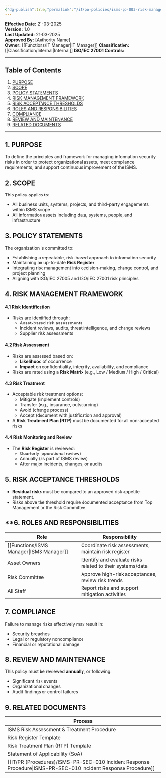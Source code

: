 ```yaml
---
{"dg-publish":true,"permalink":"/it/po-policies/isms-po-003-risk-management-policy/","tags":["policy","compliance","risk"]}
---
```


 **Effective Date:** 21-03-2025  
**Version:** 1.0  
**Last Updated:** 21-03-2025  
**Approved By:** [Authority Name]  
**Owner:** [[Functions/IT Manager\|IT Manager]]
**Classification:** [[Classification/Internal\|Internal]]
**ISO/IEC 27001 Controls:** 

---
## **Table of Contents**  
1. [PURPOSE](#purpose)  
2. [SCOPE](#scope)  
3. [POLICY STATEMENTS](#policy-statement)  
4. [RISK MANAGEMENT FRAMEWORK](#risk-managment-framework)  
5. [RISK ACCEPTANCE THRESHOLDS](#risk-acceptance-thresholds)  
6. [ROLES AND RESPONSIBILITIES](#roles-and-responsibilities)  
7. [COMPLIANCE](#compliance)  
8. [REVIEW AND MAINTENANCE](#review-and-maintenance)  
9. [RELATED DOCUMENTS](#related-documents)  

---
## **1. PURPOSE**  
To define the principles and framework for managing information security risks in order to protect organizational assets, meet compliance requirements, and support continuous improvement of the ISMS.
## **2. SCOPE**
This policy applies to:
- All business units, systems, projects, and third-party engagements within ISMS scope
- All information assets including data, systems, people, and infrastructure
## **3. POLICY STATEMENTS** 
 The organization is committed to:
- Establishing a repeatable, risk-based approach to information security
- Maintaining an up-to-date **Risk Register**
- Integrating risk management into decision-making, change control, and project planning
- Aligning with ISO/IEC 27005 and ISO/IEC 27001 risk principles
## **4. RISK MANAGEMENT FRAMEWORK**
#### 4.1 Risk Identification
- Risks are identified through:
    - Asset-based risk assessments
    - Incident reviews, audits, threat intelligence, and change reviews
    - Supplier risk assessments
#### 4.2 Risk Assessment
- Risks are assessed based on:
    - **Likelihood** of occurrence
    - **Impact** on confidentiality, integrity, availability, and compliance
- Risks are rated using a **Risk Matrix** (e.g., Low / Medium / High / Critical)

#### 4.3 Risk Treatment
- Acceptable risk treatment options:
    - Mitigate (implement controls)
    - Transfer (e.g., insurance, outsourcing)
    - Avoid (change process)
    - Accept (document with justification and approval)
- A **Risk Treatment Plan (RTP)** must be documented for all non-accepted risks
#### 4.4 Risk Monitoring and Review
- The **Risk Register** is reviewed:
    - Quarterly (operational review)
    - Annually (as part of ISMS review)
    - After major incidents, changes, or audits


## **5. RISK ACCEPTANCE THRESHOLDS**  
- **Residual risks** must be compared to an approved risk appetite statement.
- Risks above the threshold require documented acceptance from Top Management or the Risk Committee.
## **6. ROLES AND RESPONSIBILITIES  

| Role             | Responsibility                                            |
| ---------------- | --------------------------------------------------------- |
| [[Functions/ISMS Manager\|ISMS Manager]] | Coordinate risk assessments, maintain risk register       |
| Asset Owners     | Identify and evaluate risks related to their systems/data |
| Risk Committee   | Approve high-risk acceptances, review risk trends         |
| All Staff        | Report risks and support mitigation activities            |
## **7. COMPLIANCE**
Failure to manage risks effectively may result in:
- Security breaches
- Legal or regulatory noncompliance
- Financial or reputational damage

## **8. REVIEW AND MAINTENANCE**
This policy must be reviewed **annually**, or following:
- Significant risk events
- Organizational changes
- Audit findings or control failures

## 9. RELATED DOCUMENTS

| Process                                         |
| ----------------------------------------------- |
| ISMS Risk Assessment & Treatment Procedure      |
| Risk Register Template                          |
| Risk Treatment Plan (RTP) Template              |
| Statement of Applicability (SoA)                |
| [[IT/PR (Procedures)/ISMS-PR-SEC-010 Incident Response Procedure\|ISMS-PR-SEC-010 Incident Response Procedure]] |








